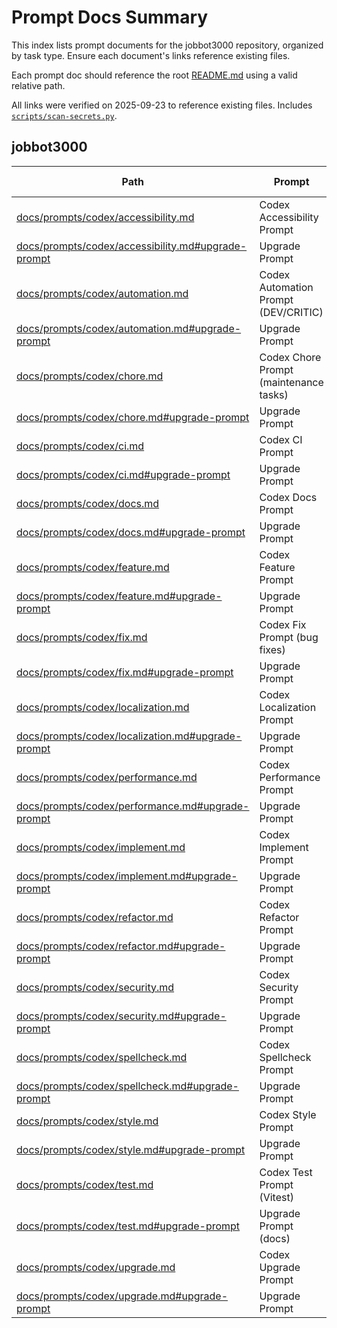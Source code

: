 <!-- spellchecker: disable -->
# Prompt Docs Summary

This index lists prompt documents for the jobbot3000 repository, organized by task type.
Ensure each document's links reference existing files.

Each prompt doc should reference the root [README.md](../README.md) using a valid relative path.

All links were verified on 2025-09-23 to reference existing files.
Includes [`scripts/scan-secrets.py`](../scripts/scan-secrets.py).

## jobbot3000

| Path | Prompt | Type | One-click? |
|------|--------|------|------------|
| [docs/prompts/codex/accessibility.md][accessibility-doc] | Codex Accessibility Prompt | evergreen | yes |
| [docs/prompts/codex/accessibility.md#upgrade-prompt][accessibility-up] | Upgrade Prompt | evergreen | yes |
| [docs/prompts/codex/automation.md][automation-doc] | Codex Automation Prompt (DEV/CRITIC) | evergreen | yes |
| [docs/prompts/codex/automation.md#upgrade-prompt][automation-up] | Upgrade Prompt | evergreen | yes |
| [docs/prompts/codex/chore.md][chore-doc] | Codex Chore Prompt (maintenance tasks) | evergreen | yes |
| [docs/prompts/codex/chore.md#upgrade-prompt][chore-up] | Upgrade Prompt | evergreen | yes |
| [docs/prompts/codex/ci.md][ci-doc] | Codex CI Prompt | evergreen | yes |
| [docs/prompts/codex/ci.md#upgrade-prompt][ci-up] | Upgrade Prompt | evergreen | yes |
| [docs/prompts/codex/docs.md][docs-doc] | Codex Docs Prompt | evergreen | yes |
| [docs/prompts/codex/docs.md#upgrade-prompt][docs-up] | Upgrade Prompt | evergreen | yes |
| [docs/prompts/codex/feature.md][feature-doc] | Codex Feature Prompt | evergreen | yes |
| [docs/prompts/codex/feature.md#upgrade-prompt][feature-up] | Upgrade Prompt | evergreen | yes |
| [docs/prompts/codex/fix.md][fix-doc] | Codex Fix Prompt (bug fixes) | evergreen | yes |
| [docs/prompts/codex/fix.md#upgrade-prompt][fix-up] | Upgrade Prompt | evergreen | yes |
| [docs/prompts/codex/localization.md][localization-doc] | Codex Localization Prompt | evergreen | yes |
| [docs/prompts/codex/localization.md#upgrade-prompt][localization-up] | Upgrade Prompt | evergreen | yes |
| [docs/prompts/codex/performance.md][performance-doc] | Codex Performance Prompt | evergreen | yes |
| [docs/prompts/codex/performance.md#upgrade-prompt][performance-up] | Upgrade Prompt | evergreen | yes |
| [docs/prompts/codex/implement.md][implement-doc] | Codex Implement Prompt | evergreen | yes |
| [docs/prompts/codex/implement.md#upgrade-prompt][implement-up] | Upgrade Prompt | evergreen | yes |
| [docs/prompts/codex/refactor.md][refactor-doc] | Codex Refactor Prompt | evergreen | yes |
| [docs/prompts/codex/refactor.md#upgrade-prompt][refactor-up] | Upgrade Prompt | evergreen | yes |
| [docs/prompts/codex/security.md][security-doc] | Codex Security Prompt | evergreen | yes |
| [docs/prompts/codex/security.md#upgrade-prompt][security-up] | Upgrade Prompt | evergreen | yes |
| [docs/prompts/codex/spellcheck.md][spellcheck-doc] | Codex Spellcheck Prompt | evergreen | yes |
| [docs/prompts/codex/spellcheck.md#upgrade-prompt][spellcheck-up] | Upgrade Prompt | evergreen | yes |
| [docs/prompts/codex/style.md][style-doc] | Codex Style Prompt | evergreen | yes |
| [docs/prompts/codex/style.md#upgrade-prompt][style-up] | Upgrade Prompt | evergreen | yes |
| [docs/prompts/codex/test.md][test-doc] | Codex Test Prompt (Vitest) | evergreen | yes |
| [docs/prompts/codex/test.md#upgrade-prompt][test-up] | Upgrade Prompt (docs) | evergreen | yes |
| [docs/prompts/codex/upgrade.md][upgrade-doc] | Codex Upgrade Prompt | evergreen | yes |
| [docs/prompts/codex/upgrade.md#upgrade-prompt][upgrade-up] | Upgrade Prompt | evergreen | yes |

[accessibility-doc]: prompts/codex/accessibility.md
[accessibility-up]: prompts/codex/accessibility.md#upgrade-prompt
[automation-doc]: prompts/codex/automation.md
[automation-up]: prompts/codex/automation.md#upgrade-prompt
[chore-doc]: prompts/codex/chore.md
[chore-up]: prompts/codex/chore.md#upgrade-prompt
[ci-doc]: prompts/codex/ci.md
[ci-up]: prompts/codex/ci.md#upgrade-prompt
[docs-doc]: prompts/codex/docs.md
[docs-up]: prompts/codex/docs.md#upgrade-prompt
[feature-doc]: prompts/codex/feature.md
[feature-up]: prompts/codex/feature.md#upgrade-prompt
[fix-doc]: prompts/codex/fix.md
[fix-up]: prompts/codex/fix.md#upgrade-prompt
[implement-doc]: prompts/codex/implement.md
[implement-up]: prompts/codex/implement.md#upgrade-prompt
[localization-doc]: prompts/codex/localization.md
[localization-up]: prompts/codex/localization.md#upgrade-prompt
[performance-doc]: prompts/codex/performance.md
[performance-up]: prompts/codex/performance.md#upgrade-prompt
[refactor-doc]: prompts/codex/refactor.md
[refactor-up]: prompts/codex/refactor.md#upgrade-prompt
[security-doc]: prompts/codex/security.md
[security-up]: prompts/codex/security.md#upgrade-prompt
[spellcheck-doc]: prompts/codex/spellcheck.md
[spellcheck-up]: prompts/codex/spellcheck.md#upgrade-prompt
[style-doc]: prompts/codex/style.md
[style-up]: prompts/codex/style.md#upgrade-prompt
[test-doc]: prompts/codex/test.md
[test-up]: prompts/codex/test.md#upgrade-prompt
[upgrade-doc]: prompts/codex/upgrade.md
[upgrade-up]: prompts/codex/upgrade.md#upgrade-prompt
